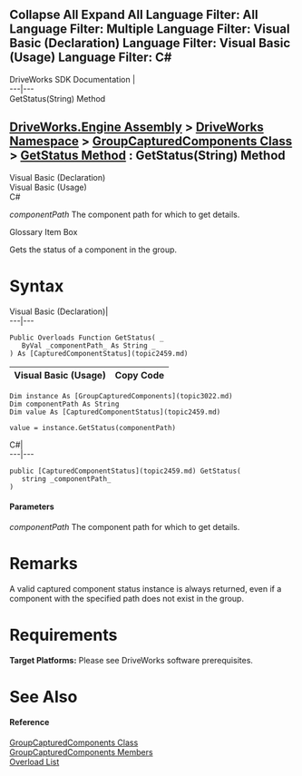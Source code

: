 Collapse All Expand All Language Filter: All  Language Filter: Multiple  Language Filter: Visual Basic (Declaration) Language Filter: Visual Basic (Usage) Language Filter: C#  
---  
DriveWorks SDK Documentation  |   
---|---  
GetStatus(String) Method   
  
[DriveWorks.Engine Assembly](topic2156.md) > [DriveWorks Namespace](topic2159.md) > [GroupCapturedComponents Class](topic3022.md) > [GetStatus Method](topic3043.md) : GetStatus(String) Method  
---  
  
Visual Basic (Declaration)    
Visual Basic (Usage)    
C# 

_componentPath_
    The component path for which to get details.

Glossary Item Box

Gets the status of a component in the group. 

# Syntax

Visual Basic (Declaration)|   
---|---  
      
    
    Public Overloads Function GetStatus( _
       ByVal _componentPath_ As String _
    ) As [CapturedComponentStatus](topic2459.md)  
  
Visual Basic (Usage)| Copy Code  
---|---  
      
    
    Dim instance As [GroupCapturedComponents](topic3022.md)
    Dim componentPath As String
    Dim value As [CapturedComponentStatus](topic2459.md)
     
    value = instance.GetStatus(componentPath)  
  
C#|   
---|---  
      
    
    public [CapturedComponentStatus](topic2459.md) GetStatus( 
       string _componentPath_
    )  
  
#### Parameters

 _componentPath_
    The component path for which to get details.

# Remarks

A valid captured component status instance is always returned, even if a component with the specified path does not exist in the group.

# Requirements

**Target Platforms:** Please see DriveWorks software prerequisites.

# See Also

#### Reference

[GroupCapturedComponents Class](topic3022.md)   
[GroupCapturedComponents Members](topic3023.md)   
[Overload List](topic3043.md)


